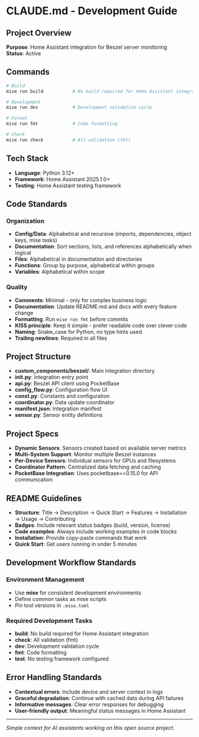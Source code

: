 # CLAUDE.md - Development Guide

## Project Overview
**Purpose**: Home Assistant integration for Beszel server monitoring  
**Status**: Active

## Commands
```bash
# Build
mise run build           # No build required for Home Assistant integration

# Development
mise run dev             # Development validation cycle

# Format
mise run fmt             # Code formatting

# Check
mise run check           # All validation (fmt)
```

## Tech Stack
- **Language**: Python 3.12+
- **Framework**: Home Assistant 2025.1.0+
- **Testing**: Home Assistant testing framework

## Code Standards

### Organization
- **Config/Data**: Alphabetical and recursive (imports, dependencies, object keys, mise tasks)
- **Documentation**: Sort sections, lists, and references alphabetically when logical
- **Files**: Alphabetical in documentation and directories
- **Functions**: Group by purpose, alphabetical within groups
- **Variables**: Alphabetical within scope

### Quality
- **Comments**: Minimal - only for complex business logic
- **Documentation**: Update README.md and docs with every feature change
- **Formatting**: Run `mise run fmt` before commits
- **KISS principle**: Keep it simple - prefer readable code over clever code
- **Naming**: Snake_case for Python, no type hints used
- **Trailing newlines**: Required in all files

## Project Structure
- **custom_components/beszel/**: Main integration directory
- **__init__.py**: Integration entry point
- **api.py**: Beszel API client using PocketBase
- **config_flow.py**: Configuration flow UI
- **const.py**: Constants and configuration
- **coordinator.py**: Data update coordinator
- **manifest.json**: Integration manifest
- **sensor.py**: Sensor entity definitions

## Project Specs
- **Dynamic Sensors**: Sensors created based on available server metrics
- **Multi-System Support**: Monitor multiple Beszel instances
- **Per-Device Sensors**: Individual sensors for GPUs and filesystems
- **Coordinator Pattern**: Centralized data fetching and caching
- **PocketBase Integration**: Uses pocketbase==0.15.0 for API communication

## README Guidelines
- **Structure**: Title → Description → Quick Start → Features → Installation → Usage → Contributing
- **Badges**: Include relevant status badges (build, version, license)
- **Code examples**: Always include working examples in code blocks
- **Installation**: Provide copy-paste commands that work
- **Quick Start**: Get users running in under 5 minutes

## Development Workflow Standards

### Environment Management
- Use **mise** for consistent development environments
- Define common tasks as mise scripts
- Pin tool versions in `.mise.toml`

### Required Development Tasks
- **build**: No build required for Home Assistant integration
- **check**: All validation (fmt)
- **dev**: Development validation cycle
- **fmt**: Code formatting
- **test**: No testing framework configured

## Error Handling Standards
- **Contextual errors**: Include device and server context in logs
- **Graceful degradation**: Continue with cached data during API failures
- **Informative messages**: Clear error responses for debugging
- **User-friendly output**: Meaningful status messages in Home Assistant

---

*Simple context for AI assistants working on this open source project.*
